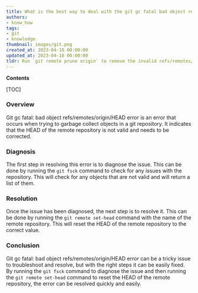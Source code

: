 ```yaml
---
title: What is the best way to deal with the git gc fatal bad object refs/remotes/origin/head error?
authors:
- know_how
tags:
- git
- knowledge
thumbnail: images/git.png
created_at: 2023-04-18 00:00:00
updated_at: 2023-04-18 00:00:00
tldr: Run `git remote prune origin` to remove the invalid refs/remotes/origin/HEAD reference.
---
```


**Contents**

[TOC]

### Overview

Git gc fatal: bad object refs/remotes/origin/HEAD error is an error that occurs when trying to garbage collect objects in a git repository. It indicates that the HEAD of the remote repository is not valid and needs to be corrected.

### Diagnosis

The first step in resolving this error is to diagnose the issue. This can be done by running the `git fsck` command to check for any issues with the repository. This will check for any objects that are not valid and will return a list of them.

### Resolution

Once the issue has been diagnosed, the next step is to resolve it. This can be done by running the `git remote set-head` command with the name of the remote repository. This will reset the HEAD of the remote repository to the correct value.

### Conclusion

Git gc fatal: bad object refs/remotes/origin/HEAD error can be a tricky issue to troubleshoot and resolve, but with the right steps it can be easily fixed. By running the `git fsck` command to diagnose the issue and then running the `git remote set-head` command to reset the HEAD of the remote repository, the error can be resolved quickly and easily.
